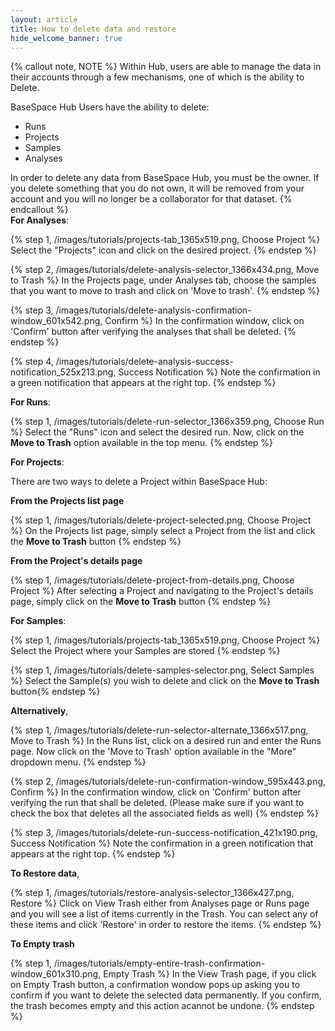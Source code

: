 ```yaml
---
layout: article
title: How to delete data and restore 
hide_welcome_banner: true
---
```


{% callout note, NOTE %}
Within  Hub, users are able to manage the data in their accounts through a few mechanisms, one of which is the ability to Delete.

BaseSpace Hub Users have the ability to delete:

- Runs
- Projects
- Samples
- Analyses

In order to delete any data from BaseSpace Hub, you must be the owner.  If you delete something that you do not own, it will be removed from your account and you will no longer be a collaborator for that dataset.
{% endcallout %}
<br />
**For Analyses**:

{% step 1, /images/tutorials/projects-tab_1365x519.png, Choose Project %}
Select the "Projects" icon and click on the desired project. 
{% endstep %}

{% step 2, /images/tutorials/delete-analysis-selector_1366x434.png, Move to Trash %}
In the Projects page, under Analyses tab, choose the samples that you want to move to trash and click on 'Move to trash'.
{% endstep %}

{% step 3, /images/tutorials/delete-analysis-confirmation-window_601x542.png, Confirm %}
In the confirmation window, click on 'Confirm' button after verifying the analyses that shall be deleted.
{% endstep %}

{% step 4, /images/tutorials/delete-analysis-success-notification_525x213.png, Success Notification %}
Note the confirmation in a green notification that appears at the right top.
{% endstep %}

**For Runs**:

{% step 1, /images/tutorials/delete-run-selector_1366x359.png, Choose Run %}
Select the "Runs" icon and select the desired run. Now, click on the **Move to Trash** option available in the top menu.
{% endstep %}

**For Projects**:

There are two ways to delete a Project within BaseSpace Hub:

**From the Projects list page**

{% step 1, /images/tutorials/delete-project-selected.png, Choose Project %}
On the Projects list page, simply select a Project from the list and click the **Move to Trash** button
{% endstep %}

**From the Project's details page**

{% step 1, /images/tutorials/delete-project-from-details.png, Choose Project %}
After selecting a Project and navigating to the Project's details page, simply click on the **Move to Trash** button
{% endstep %}

**For Samples**:

{% step 1, /images/tutorials/projects-tab_1365x519.png, Choose Project %}
Select the Project where your Samples are stored
{% endstep %}

{% step 1, /images/tutorials/delete-samples-selector.png, Select Samples %}
Select the Sample(s) you wish to delete and click on the **Move to Trash** button{% endstep %}

**Alternatively**,

{% step 1, /images/tutorials/delete-run-selector-alternate_1366x517.png, Move to Trash %}
In the Runs list, click on a desired run and enter the Runs page. Now click on the 'Move to Trash' option available in the "More" dropdown menu.
{% endstep %}

{% step 2, /images/tutorials/delete-run-confirmation-window_595x443.png, Confirm %}
In the confirmation window, click on 'Confirm' button after verifying the run that shall be deleted. (Please make sure if you want to check the box that deletes all the associated fields as well)
{% endstep %}

{% step 3, /images/tutorials/delete-run-success-notification_421x190.png, Success Notification %}
Note the confirmation in a green notification that appears at the right top.
{% endstep %}

**To Restore data**,

{% step 1, /images/tutorials/restore-analysis-selector_1366x427.png, Restore %}
Click on View Trash either from Analyses page or Runs page and you will see a list of items currently in the Trash. You can select any of these items and click 'Restore' in order to restore the items.
{% endstep %}

**To Empty trash**

{% step 1, /images/tutorials/empty-entire-trash-confirmation-window_601x310.png, Empty Trash %}
In the View Trash page, if you click on Empty Trash button, a confirmation wondow pops up asking you to confirm if you want to delete the selected data permanently. If you confirm, the trash becomes empty and this action acannot be undone.
{% endstep %}

